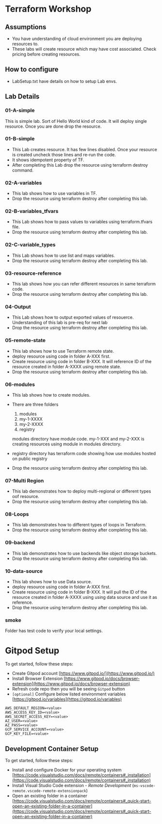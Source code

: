 # Terraform Workshop

## Assumptions 
- You have understanding of cloud environment you are deploying resources to.
- These labs will create resource which may have cost associated. Check pricing before creating resources. 

## How to configure 
- LabSetup.txt have details on how to setup Lab envs. 

## Lab Details

### 01-A-simple

This is simple lab. Sort of Hello World kind of code. It will deploy single resource.
Once you are done drop the resource.

### 01-B-simple

- This Lab creates resource. It has few lines disabled. Once your resource is created uncheck those lines and re-run the code.
- It shows idempotent property of TF. 
- After completing this Lab drop the resource using terraform destroy command.

### 02-A-variables

- This lab shows how to use variables in TF. 
- Drop the resource using terraform destroy after completing this lab.

### 02-B-variables_tfvars

- This Lab shows how to pass values to variables using terraform.tfvars file.
- Drop the resource using terraform destroy after completing this lab.

### 02-C-variable_types

- This Lab shows how to use list and maps variables.
- Drop the resource using terraform destroy after completing this lab.

### 03-resource-reference

- This lab shows how you can refer different resources in same terraform code. 
- Drop the resource using terraform destroy after completing this lab.

### 04-Output

- This Lab shows how to output exported values of resouerce. Understanding of this lab is pre-req for next lab
- Drop the resource using terraform destroy after completing this lab.

### 05-remote-state

- This lab shows how to use Terraform remote state.
- deploy resource using code in folder A-XXX first.
- Create resource using code in folder B-XXX. It will reference ID of the resource created in folder A-XXXX using remote state.
- Drop the resource using terraform destroy after completing this lab.

### 06-modules

- This lab shows how to create modules. 
- There are three folders 
    1) modules
    2) my-1-XXXX
    3) my-2-XXXX
    4) registry
    
    modules directory have module code. my-1-XXX and my-2-XXX is creating resources using module in modules directory.

- registry directory has terraform code showing how use modules hosted on public registry
- Drop the resource using terraform destroy after completing this lab.

### 07-Multi Region
- This lab demonstrates how to deploy multi-regional or different types oof resource.
- Drop the resource using terraform destroy after completing this lab.

### 08-Loops
- This lab demonstrates how to different types of loops in Terraform.
- Drop the resource using terraform destroy after completing this lab.

### 09-backend
- This lab demonstrates how to use backends like object storage buckets.
- Drop the resource using terraform destroy after completing this lab.

### 10-data-source
- This lab shows how to use Data source.
- deploy resource using code in folder A-XXX first.
- Create resource using code in folder B-XXX. It will pull the ID of the resource created in folder A-XXXX using using data source and use it as reference.
- Drop the resource using terraform destroy after completing this lab.

### smoke 
Folder has test code to verify your local settings.  



# Gitpod Setup
To get started, follow these steps:
- Create Gitpod account [https://www.gitpod.io/](https://www.gitpod.io/)
- Install Browser Extension [https://www.gitpod.io/docs/browser-extension](https://www.gitpod.io/docs/browser-extension)
- Refresh code repo then you will be seeing `Gitpod` button
- `[optional]` Configure below listed environment variables [https://gitpod.io/variables](https://gitpod.io/variables)
```
AWS_DEFAULT_REGION=<value>
AWS_ACCESS_KEY_ID=<value>
AWS_SECRET_ACCESS_KEY=<value>
AZ_USER=<value>
AZ_PASS=<value>
GCP_SERVICE_ACCOUNT=<value>
GCP_KEY_FILE=<value>
```

## Development Container Setup
To get started, follow these steps:
- Install and configure Docker for your operating system [https://code.visualstudio.com/docs/remote/containers#_installation](https://code.visualstudio.com/docs/remote/containers#_installation)
- Install Visual Studio Code extension - *Remote Development* (`ms-vscode-remote.vscode-remote-extensionpack`)
- Open an existing folder in a container [https://code.visualstudio.com/docs/remote/containers#_quick-start-open-an-existing-folder-in-a-container](https://code.visualstudio.com/docs/remote/containers#_quick-start-open-an-existing-folder-in-a-container)